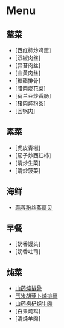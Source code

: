 Menu
========

荤菜
----
- [西红柿炒鸡蛋]
- [双椒肉丝]
- [蒜苔肉丝]
- [韭黄肉丝]
- [糖醋排骨]
- [腊肉烧花菜]
- [荷兰豆炒香肠]
- [猪肉炖粉条]
- [回锅肉]

素菜
----
- [虎皮青椒]
- [茄子炒西红柿]
- [清炒生菜]
- [清炒菠菜]

海鲜
----
- [蒜蓉粉丝蒸扇贝](http://www.meishij.net/zuofa/suanrongfensizhengshanbei_20.html)

早餐
----
- [奶香馒头]
- [奶香吐司]

炖菜
----
- [山药炖排骨](http://www.meishij.net/zuofa/shanyaodunpaigu_3.html)
- [玉米胡萝卜炖排骨](http://www.meishij.net/zuofa/yumihuluobodunpaigu.html)
- [山药枸杞炖牛肉](http://www.meishij.net/yaoshanshiliao/zangfu/qixueshuangbu/105936.html)
- [白果炖鸡]
- [清炖羊肉]